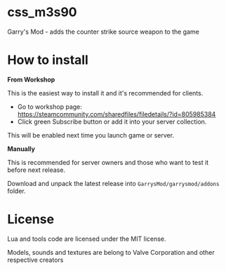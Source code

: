# css_m3s90
 Garry's Mod - adds the counter strike source weapon to the game

# How to install
**From Workshop**

This is the easiest way to install it and it's recommended for clients.

* Go to workshop page: https://steamcommunity.com/sharedfiles/filedetails/?id=805985384
* Click green Subscribe button or add it into your server collection.

This will be enabled next time you launch game or server.

**Manually**

This is recommended for server owners and those who want to test it before next release.

Download and unpack the latest release into `GarrysMod/garrysmod/addons` folder.

# License
Lua and tools code are licensed under the MIT license.

Models, sounds and textures are belong to Valve Corporation and other respective creators
